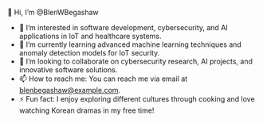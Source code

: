 👋 Hi, I’m @BlenWBegashaw  
- 👀 I’m interested in software development, cybersecurity, and AI applications in IoT and healthcare systems.  
- 🌱 I’m currently learning advanced machine learning techniques and anomaly detection models for IoT security.  
- 💞️ I’m looking to collaborate on cybersecurity research, AI projects, and innovative software solutions.  
- 📫 How to reach me: You can reach me via email at blenbegashaw@example.com.   
- ⚡ Fun fact: I enjoy exploring different cultures through cooking and love watching Korean dramas in my free time!

<!---
BlenWBegashaw/BlenWBegashaw is a ✨ special ✨ repository because its `README.md` (this file) appears on your GitHub profile.
You can click the Preview link to take a look at your changes.
--->
